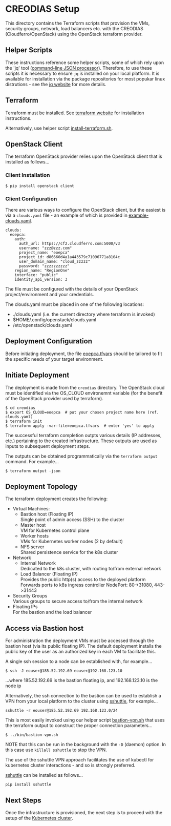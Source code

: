 # CREODIAS Setup

This directory contains the Terraform scripts that provision the VMs, security groups, network, load balancers etc. with the CREODIAS (Cloudferro/OpenStack) using the OpenStack terraform provider.

## Helper Scripts

These instructions reference some helper scripts, some of which rely upon the 'jq' tool ([command-line JSON processor](https://stedolan.github.io/jq/)). Therefore, to use these scripts it is necessary to ensure `jq` is installed on your local platform. It is available for installation via the package repositories for most popukar linux distrutions - see the [jq website](https://stedolan.github.io/jq/) for more details.

## Terraform

Terraform must be installed. See [terraform website](https://www.terraform.io/) for installation instructions.

Alternatively, use helper script [install-terraform.sh](../bin/install-terraform.sh).

## OpenStack Client

The terraform OpenStack provider relies upon the OpenStack client that is installed as follows...

### Client Installation

```
$ pip install openstack client
```

### Client Configuration

There are various ways to configure the OpenStack client, but the easiest is via a `clouds.yaml` file - an example of which is provided in [example-clouds.yaml](./example-clouds.yaml).

```
clouds:
  eoepca:
    auth:
      auth_url: https://cf2.cloudferro.com:5000/v3
      username: "zzz@zzz.com"
      project_name: "eoepca"
      project_id: d86660d4a1a443579c71096771a8104c
      user_domain_name: "cloud_zzzzz"
      password: "zzzzzzzzzz"
    region_name: "RegionOne"
    interface: "public"
    identity_api_version: 3
```

The file must be configured with the details of your OpenStack project/environment and your credentials.

The clouds.yaml must be placed in one of the following locations:
* ./clouds.yaml (i.e. the current directory where terraform is invoked)
* $HOME/.config/openstack/clouds.yaml
* /etc/openstack/clouds.yaml

## Deployment Configuration

Before initiating deployment, the file [eoepca.tfvars](./eoepca.tfvars) should be tailored to fit the specific needs of your target environment.

## Initiate Deployment

The deployment is made from the `creodias` directory. The OpenStack cloud must be identified via the OS_CLOUD environemnt variable (for the benefit of the OpenStack provider used by terraform).

```
$ cd creodias
$ export OS_CLOUD=eoepca  # put your chosen project name here (ref. clouds.yaml)
$ terraform init
$ terraform apply -var-file=eoepca.tfvars  # enter 'yes' to apply
```

The successful terraform completion outpts various details (IP addresses, etc.) pertaining to the created infrastructure. These outputs are used as inputs to subsequent deployment steps.

The outputs can be obtained programmatically via the `terraform output` command. For example...
```
$ terraform output -json
```

## Deployment Topology

The terraform deployment creates the following:
* Virtual Machines:
  * Bastion host (Floating IP)<br>
    Single point of admin access (SSH) to the cluster
  * Master host<br>
    VM for Kubernetes control plane
  * Worker hosts<br>
    VMs for Kubernetes worker nodes (2 by default)
  * NFS server<br>
    Shared persistence service for the k8s cluster
* Network
  * Internal Network<br>
    Dedicated to the k8s cluster, with routing to/from external network
  * Load Balancer (Floating IP)<br>
    Provides the public http(s) access to the deployed platform<br>
    Forwards ports to k8s ingress controller NodePort: 80->31080, 443->31443
* Security Groups<br>
  Various groups to secure access to/from the internal network
* Floating IPs<br>
  For the bastion and the load balancer

## Access via Bastion host

For administration the deployment VMs must be accessed through the bastion host (via its public floating IP). The default deployment installs the public key of the user as an authorized key in each VM to facilitate this.

A single ssh session to a node can be established with, for example...
```
$ ssh -J eouser@185.52.192.69 eouser@192.168.123.10
```
...where 185.52.192.69 is the bastion floating ip, and 192.168.123.10 is the node ip

Alternatively, the ssh connection to the bastion can be used to establish a VPN from your local platform to the cluster using [sshuttle](https://sshuttle.readthedocs.io/en/stable/), for example...
```
sshuttle -r eouser@185.52.192.69 192.168.123.0/24
```

This is most easily invoked using our helper script [bastion-vpn.sh](../bin/bastion-vpn.sh) that uses the terraform output to construct the proper connection parameters...
```
$ ../bin/bastion-vpn.sh
```
NOTE that this can be run in the background with the `-D` (daemon) option. In this case use `killall sshuttle` to stop the VPN.

The use of the sshuttle VPN approach facilitates the use of kubectl for kubernetes cluster interactions - and so is strongly preferred.

[sshuttle](https://sshuttle.readthedocs.io/en/stable/) can be installed as follows...
```
pip install sshuttle
```

## Next Steps

Once the infrastructure is provisioned, the next step is to proceed with the setup of the [Kubernetes cluster](../kubernetes/README.md).
